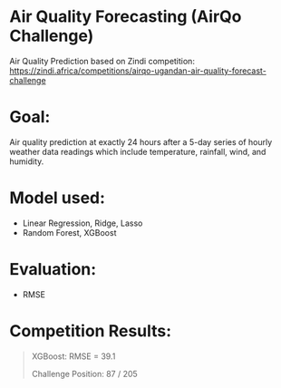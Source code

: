 # Air Quality Forecasting (AirQo Challenge)
Air Quality Prediction based on Zindi competition: https://zindi.africa/competitions/airqo-ugandan-air-quality-forecast-challenge

# Goal:
Air quality prediction at exactly 24 hours after a 5-day series of hourly weather data readings which include temperature, rainfall, wind, and humidity.

# Model used:
  - Linear Regression, Ridge, Lasso
  - Random Forest, XGBoost
  
# Evaluation:
  - RMSE
  
# Competition Results:
>
> XGBoost:        RMSE = 39.1
> 
> Challenge Position:    87 / 205 
